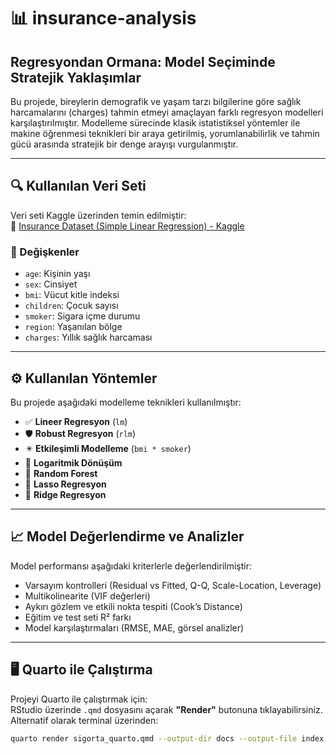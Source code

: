 # 📊 insurance-analysis  
## Regresyondan Ormana: Model Seçiminde Stratejik Yaklaşımlar

Bu projede, bireylerin demografik ve yaşam tarzı bilgilerine göre sağlık harcamalarını (charges) tahmin etmeyi amaçlayan farklı regresyon modelleri karşılaştırılmıştır. Modelleme sürecinde klasik istatistiksel yöntemler ile makine öğrenmesi teknikleri bir araya getirilmiş, yorumlanabilirlik ve tahmin gücü arasında stratejik bir denge arayışı vurgulanmıştır.

---

## 🔍 Kullanılan Veri Seti

Veri seti Kaggle üzerinden temin edilmiştir:  
🔗 [Insurance Dataset (Simple Linear Regression) - Kaggle](https://www.kaggle.com/datasets/taseermehboob9/insurance-dataset-simple-linear-regression)

### 📌 Değişkenler

- `age`: Kişinin yaşı  
- `sex`: Cinsiyet  
- `bmi`: Vücut kitle indeksi  
- `children`: Çocuk sayısı  
- `smoker`: Sigara içme durumu  
- `region`: Yaşanılan bölge  
- `charges`: Yıllık sağlık harcaması

---

## ⚙️ Kullanılan Yöntemler

Bu projede aşağıdaki modelleme teknikleri kullanılmıştır:

- ✅ **Lineer Regresyon** (`lm`)  
- 🛡️ **Robust Regresyon** (`rlm`)  
- ✴️ **Etkileşimli Modelleme** (`bmi * smoker`)  
- 🔁 **Logaritmik Dönüşüm**  
- 🌲 **Random Forest**  
- 🧬 **Lasso Regresyon**  
- 📏 **Ridge Regresyon**

---

## 📈 Model Değerlendirme ve Analizler

Model performansı aşağıdaki kriterlerle değerlendirilmiştir:

- Varsayım kontrolleri (Residual vs Fitted, Q-Q, Scale-Location, Leverage)  
- Multikolinearite (VIF değerleri)  
- Aykırı gözlem ve etkili nokta tespiti (Cook’s Distance)  
- Eğitim ve test seti R² farkı  
- Model karşılaştırmaları (RMSE, MAE, görsel analizler)

---

## 🖥️ Quarto ile Çalıştırma

Projeyi Quarto ile çalıştırmak için:  
RStudio üzerinde `.qmd` dosyasını açarak **"Render"** butonuna tıklayabilirsiniz.  
Alternatif olarak terminal üzerinden:

```bash
quarto render sigorta_quarto.qmd --output-dir docs --output-file index.html

